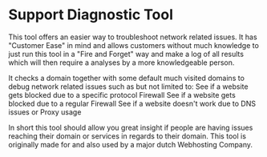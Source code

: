 Support Diagnostic Tool
=======================

This tool offers an easier way to troubleshoot network related issues. It has "Customer Ease" in mind and allows customers without much knowledge
to just run this tool in a "Fire and Forget" way and make a log of all results which will then require a analyses by a more knowledgeable person.

It checks a domain together with some default much visited domains to debug network related issues such as but not limited to:
See if a website gets blocked due to a specific protocol Firewall
See if a website gets blocked due to a regular Firewall
See if a website doesn't work due to DNS issues or Proxy usage

In short this tool should allow you great insight if people are having issues reaching their domain or services in regards to their domain.
This tool is originally made for and also used by a major dutch Webhosting Company.